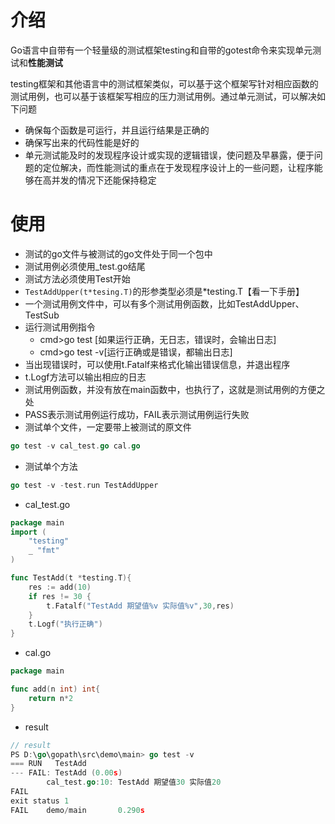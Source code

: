 # 介绍

Go语言中自带有一个轻量级的测试框架testing和自带的gotest命令来实现单元测试和**性能测试**

testing框架和其他语言中的测试框架类似，可以基于这个框架写针对相应函数的测试用例，也可以基于该框架写相应的压力测试用例。通过单元测试，可以解决如下问题

- 确保每个函数是可运行，并且运行结果是正确的
- 确保写出来的代码性能是好的
- 单元测试能及时的发现程序设计或实现的逻辑错误，使问题及早暴露，便于问题的定位解决，而性能测试的重点在于发现程序设计上的一些问题，让程序能够在高并发的情况下还能保持稳定



# 使用

- 测试的go文件与被测试的go文件处于同一个包中
- 测试用例必须使用_test.go结尾
- 测试方法必须使用Test开始
- `TestAddUpper(t*tesing.T)`的形参类型必须是*testing.T【看一下手册】
- 一个测试用例文件中，可以有多个测试用例函数，比如TestAddUpper、TestSub
- 运行测试用例指令
  - cmd>go test [如果运行正确，无日志，错误时，会输出日志]
  - cmd>go test -v[运行正确或是错误，都输出日志]
- 当出现错误时，可以使用t.Fatalf来格式化输出错误信息，并退出程序
- t.Logf方法可以输出相应的日志
- 测试用例函数，并没有放在main函数中，也执行了，这就是测试用例的方便之处
- PASS表示测试用例运行成功，FAIL表示测试用例运行失败
- 测试单个文件，一定要带上被测试的原文件

```go
go test -v cal_test.go cal.go
```

- 测试单个方法

```go
go test -v -test.run TestAddUpper
```



- cal_test.go

```go
package main
import (
	"testing"
	_ "fmt"
)

func TestAdd(t *testing.T){
	res := add(10)
	if res != 30 {
		t.Fatalf("TestAdd 期望值%v 实际值%v",30,res)
	}
	t.Logf("执行正确")
}
```

- cal.go

```go
package main

func add(n int) int{
	return n*2	
}
```

- result

```go
// result
PS D:\go\gopath\src\demo\main> go test -v
=== RUN   TestAdd
--- FAIL: TestAdd (0.00s)
        cal_test.go:10: TestAdd 期望值30 实际值20
FAIL
exit status 1
FAIL    demo/main       0.290s
```

